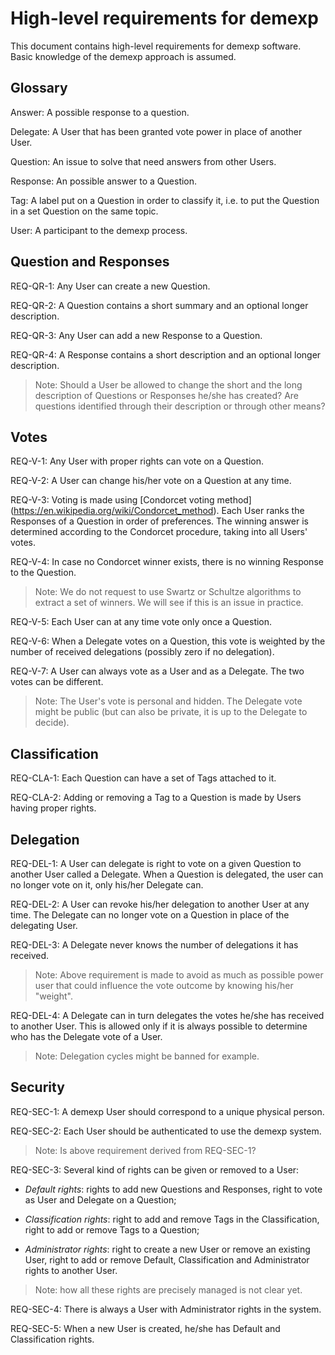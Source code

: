# High-level requirements for demexp #

This document contains high-level requirements for demexp
software. Basic knowledge of the demexp approach is assumed.

## Glossary ##

Answer: A possible response to a question.

Delegate: A User that has been granted vote power in place of another
User.

Question: An issue to solve that need answers from other Users.

Response: An possible answer to a Question.

Tag: A label put on a Question in order to classify it, i.e. to put the
Question in a set Question on the same topic.

User: A participant to the demexp process.

## Question and Responses ##

REQ-QR-1: Any User can create a new Question.

REQ-QR-2: A Question contains a short summary and an optional longer
description.

REQ-QR-3: Any User can add a new Response to a Question.

REQ-QR-4: A Response contains a short description and an optional longer
description.

> Note: Should a User be allowed to change the short and the long
> description of Questions or Responses he/she has created? Are
> questions identified through their description or through other means?

## Votes ##

REQ-V-1: Any User with proper rights can vote on a Question.

REQ-V-2: A User can change his/her vote on a Question at any time.

REQ-V-3: Voting is made using [Condorcet voting method]
(https://en.wikipedia.org/wiki/Condorcet_method). Each User ranks the
Responses of a Question in order of preferences. The winning answer is
determined according to the Condorcet procedure, taking into all Users'
votes.

REQ-V-4: In case no Condorcet winner exists, there is no winning
Response to the Question.

> Note: We do not request to use Swartz or Schultze algorithms to
> extract a set of winners. We will see if this is an issue in practice.

REQ-V-5: Each User can at any time vote only once a Question.

REQ-V-6: When a Delegate votes on a Question, this vote is weighted by
the number of received delegations (possibly zero if no delegation).

REQ-V-7: A User can always vote as a User and as a Delegate. The two
votes can be different.

> Note: The User's vote is personal and hidden. The Delegate vote might
> be public (but can also be private, it is up to the Delegate to
> decide).

## Classification ##

REQ-CLA-1: Each Question can have a set of Tags attached to it.

REQ-CLA-2: Adding or removing a Tag to a Question is made by Users
having proper rights.

## Delegation ##

REQ-DEL-1: A User can delegate is right to vote on a given Question to
another User called a Delegate. When a Question is delegated, the user
can no longer vote on it, only his/her Delegate can.

REQ-DEL-2: A User can revoke his/her delegation to another User at any
time. The Delegate can no longer vote on a Question in place of the
delegating User.

REQ-DEL-3: A Delegate never knows the number of delegations it has
received.

> Note: Above requirement is made to avoid as much as possible power
> user that could influence the vote outcome by knowing his/her
> "weight".

REQ-DEL-4: A Delegate can in turn delegates the votes he/she has
received to another User. This is allowed only if it is always possible
to determine who has the Delegate vote of a User.

> Note: Delegation cycles might be banned for example.

## Security ##

REQ-SEC-1: A demexp User should correspond to a unique physical person.

REQ-SEC-2: Each User should be authenticated to use the demexp system.

> Note: Is above requirement derived from REQ-SEC-1?

REQ-SEC-3: Several kind of rights can be given or removed to a User:

* _Default rights_: rights to add new Questions and Responses, right to
  vote as User and Delegate on a Question;

* _Classification rights_: right to add and remove Tags in the
  Classification, right to add or remove Tags to a Question;

* _Administrator rights_: right to create a new User or remove an
  existing User, right to add or remove Default, Classification and
  Administrator rights to another User.

> Note: how all these rights are precisely managed is not clear yet.

REQ-SEC-4: There is always a User with Administrator rights in the
system.

REQ-SEC-5: When a new User is created, he/she has Default and
Classification rights.
